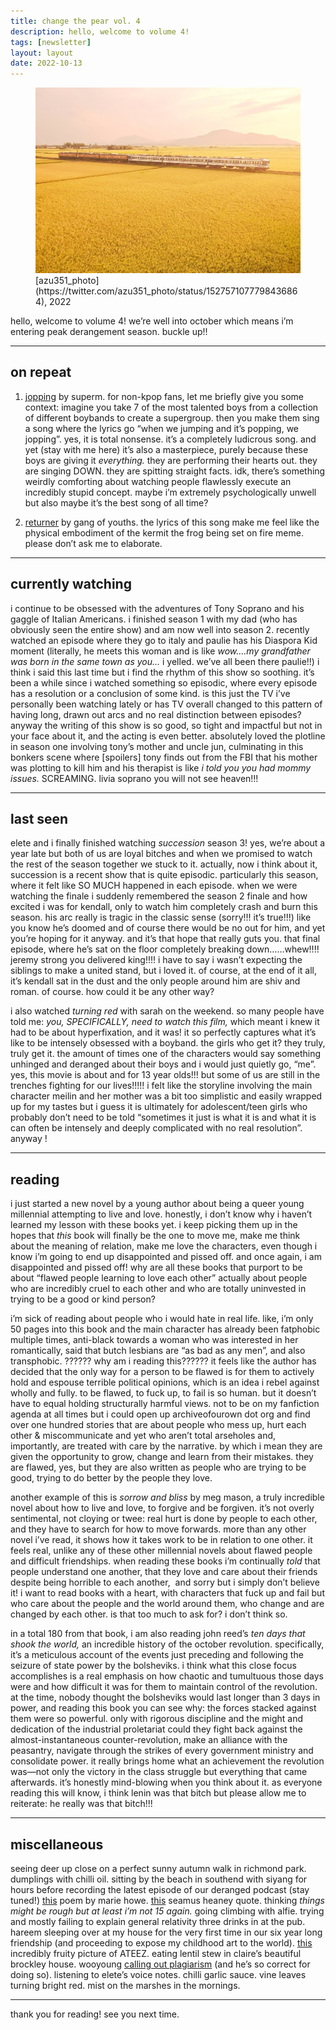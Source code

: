 ```yaml
---
title: change the pear vol. 4
description: hello, welcome to volume 4!
tags: [newsletter]
layout: layout
date: 2022-10-13
---
```


<figure>
<img src="/images/4.jpeg" alt="image of a train passing through yellow fields" width="600"/>
<figcaption class="caption">[azu351_photo](https://twitter.com/azu351_photo/status/1527571077798436864), 2022</figcaption>
</figure>


hello, welcome to volume 4! we’re well into october which means i’m entering peak derangement season. buckle up!!

* * *

## on repeat 

1.  [jopping](https://open.spotify.com/track/5WrEilrRI5cIW0DxMvQYPZ?si=c73bdb9e25d44629) by superm. for non-kpop fans, let me briefly give you some context: imagine you take 7 of the most talented boys from a collection of different boybands to create a supergroup. then you make them sing a song where the lyrics go “when we jumping and it’s popping, we jopping”. yes, it is total nonsense. it’s a completely ludicrous song. and yet (stay with me here) it’s also a masterpiece, purely because these boys are giving it _everything._ they are performing their hearts out. they are singing DOWN. they are spitting straight facts. idk, there’s something weirdly comforting about watching people flawlessly execute an incredibly stupid concept. maybe i’m extremely psychologically unwell but also maybe it’s the best song of all time?
    
2.  [returner](https://open.spotify.com/track/7D4DcBat8aIECw1P8Sbbtp?si=7f3e6ed7bd1f457a) by gang of youths. the lyrics of this song make me feel like the physical embodiment of the kermit the frog being set on fire meme. please don’t ask me to elaborate.
    

* * *

## currently watching 

i continue to be obsessed with the adventures of Tony Soprano and his gaggle of Italian Americans. i finished season 1 with my dad (who has obviously seen the entire show) and am now well into season 2. recently watched an episode where they go to italy and paulie has his Diaspora Kid moment (literally, he meets this woman and is like _wow….my grandfather was born in the same town as you…_ i yelled. we’ve all been there paulie!!) i think i said this last time but i find the rhythm of this show so soothing. it’s been a while since i watched something so episodic, where every episode has a resolution or a conclusion of some kind. is this just the TV i’ve personally been watching lately or has TV overall changed to this pattern of having long, drawn out arcs and no real distinction between episodes? anyway the writing of this show is so good, so tight and impactful but not in your face about it, and the acting is even better. absolutely loved the plotline in season one involving tony’s mother and uncle jun, culminating in this bonkers scene where \[spoilers\] tony finds out from the FBI that his mother was plotting to kill him and his therapist is like _i told you you had mommy issues._ SCREAMING. livia soprano you will not see heaven!!! 

---

## last seen 

elete and i finally finished watching _succession_ season 3! yes, we’re about a year late but both of us are loyal bitches and when we promised to watch the rest of the season together we stuck to it. actually, now i think about it, succession is a recent show that is quite episodic. particularly this season, where it felt like SO MUCH happened in each episode. when we were watching the finale i suddenly remembered the season 2 finale and how excited i was for kendall, only to watch him completely crash and burn this season. his arc really is tragic in the classic sense (sorry!!! it’s true!!!) like you know he’s doomed and of course there would be no out for him, and yet you’re hoping for it anyway. and it’s that hope that really guts you. that final episode, where he’s sat on the floor completely breaking down……whew!!!! jeremy strong you delivered king!!!! i have to say i wasn’t expecting the siblings to make a united stand, but i loved it. of course, at the end of it all, it’s kendall sat in the dust and the only people around him are shiv and roman. of course. how could it be any other way? 

i also watched _turning red_ with sarah on the weekend. so many people have told me: _you, SPECIFICALLY, need to watch this film,_ which meant i knew it had to be about hyperfixation, and it was! it so perfectly captures what it’s like to be intensely obsessed with a boyband. the girls who get it? they truly, truly get it. the amount of times one of the characters would say something unhinged and deranged about their boys and i would just quietly go, “me”. yes, this movie is about and for 13 year olds!!! but some of us are still in the trenches fighting for our lives!!!!! i felt like the storyline involving the main character meilin and her mother was a bit too simplistic and easily wrapped up for my tastes but i guess it is ultimately for adolescent/teen girls who probably don’t need to be told “sometimes it just is what it is and what it is can often be intensely and deeply complicated with no real resolution”.  anyway ! 

* * *

## reading

i just started a new novel by a young author about being a queer young millennial attempting to live and love. honestly, i don’t know why i haven’t learned my lesson with these books yet. i keep picking them up in the hopes that _this_ book will finally be the one to move me, make me think about the meaning of relation, make me love the characters, even though i know i’m going to end up disappointed and pissed off. and once again, i am disappointed and pissed off! why are all these books that purport to be about “flawed people learning to love each other” actually about people who are incredibly cruel to each other and who are totally uninvested in trying to be a good or kind person?

i’m sick of reading about people who i would hate in real life. like, i’m only 50 pages into this book and the main character has already been fatphobic multiple times, anti-black towards a woman who was interested in her romantically, said that butch lesbians are “as bad as any men”, and also transphobic. ?????? why am i reading this?????? it feels like the author has decided that the only way for a person to be flawed is for them to actively hold and espouse terrible political opinions, which is an idea i rebel against wholly and fully. to be flawed, to fuck up, to fail is so human. but it doesn’t have to equal holding structurally harmful views. not to be on my fanfiction agenda at all times but i could open up archiveofourown dot org and find over one hundred stories that are about people who mess up, hurt each other & miscommunicate and yet who aren’t total arseholes and, importantly, are treated with care by the narrative. by which i mean they are given the opportunity to grow, change and learn from their mistakes. they are flawed, yes, but they are also written as people who are trying to be good, trying to do better by the people they love.

another example of this is _sorrow and bliss_ by meg mason, a truly incredible novel about how to live and love, to forgive and be forgiven. it’s not overly sentimental, not cloying or twee: real hurt is done by people to each other, and they have to search for how to move forwards. more than any other novel i’ve read, it shows how it takes work to be in relation to one other. it feels real, unlike any of these other millennial novels about flawed people and difficult friendships. when reading these books i’m continually _told_ that people understand one another, that they love and care about their friends despite being horrible to each another,  and sorry but i simply don’t believe it! i want to read books with a heart, with characters that fuck up and fail but who care about the people and the world around them, who change and are changed by each other. is that too much to ask for? i don’t think so. 

in a total 180 from that book, i am also reading john reed’s _ten days that shook the world,_ an incredible history of the october revolution. specifically, it’s a meticulous account of the events just preceding and following the seizure of state power by the bolsheviks. i think what this close focus accomplishes is a real emphasis on how chaotic and tumultuous those days were and how difficult it was for them to maintain control of the revolution. at the time, nobody thought the bolsheviks would last longer than 3 days in power, and reading this book you can see why: the forces stacked against them were so powerful. only with rigorous discipline and the might and dedication of the industrial proletariat could they fight back against the almost-instantaneous counter-revolution, make an alliance with the peasantry, navigate through the strikes of every government ministry and consolidate power. it really brings home what an achievement the revolution was—not only the victory in the class struggle but everything that came afterwards. it’s honestly mind-blowing when you think about it. as everyone reading this will know, i think lenin was that bitch but please allow me to reiterate: he really was that bitch!!!

* * *

## miscellaneous

seeing deer up close on a perfect sunny autumn walk in richmond park. dumplings with chilli oil. sitting by the beach in southend with siyang for hours before recording the latest episode of our deranged podcast (stay tuned!) [this](https://wordsfortheyear.com/2015/08/15/my-dead-friends-by-marie-howe/https://wordsfortheyear.com/2015/08/15/my-dead-friends-by-marie-howe/) poem by marie howe. [this](https://twitter.com/HeaneyDaily/status/1574764031331782656) seamus heaney quote. thinking _things might be rough but at least i’m not 15 again._ going climbing with alfie. trying and mostly failing to explain general relativity three drinks in at the pub. hareem sleeping over at my house for the very first time in our six year long friendship (and proceeding to expose my childhood art to the world). [this](https://twitter.com/thinkinabt8teez/status/1577536965662199809) incredibly fruity picture of ATEEZ. eating lentil stew in claire’s beautiful brockley house. wooyoung [calling out plagiarism](https://twitter.com/g7teez/status/1579140533783781376) (and he’s so correct for doing so). listening to elete’s voice notes. chilli garlic sauce. vine leaves turning bright red. mist on the marshes in the mornings. 

---

thank you for reading! see you next time.
